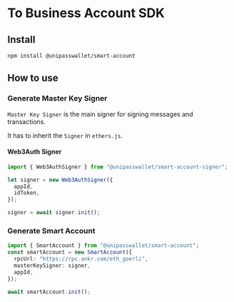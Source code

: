 # To Business Account SDK

## Install

```bash
npm install @unipasswallet/smart-account
```

## How to use

### Generate Master Key Signer

`Master Key Signer` is the main signer for signing messages and transactions.

It has to inherit the `Signer` in `ethers.js`.

#### Web3Auth Signer

```typescript
import { Web3AuthSigner } from "@unipasswallet/smart-account-signer";

let signer = new Web3AuthSigner({
  appId,
  idToken,
});

signer = await signer.init();
```

### Generate Smart Account

```typescript
import { SmartAccount } from "@unipasswallet/smart-account";
const smartAccount = new SmartAccount({
  rpcUrl: "https://rpc.ankr.com/eth_goerli",
  masterKeySigner: signer,
  appId,
});

await smartAccount.init();
```
